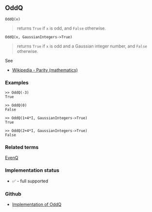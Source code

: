 ## OddQ

```
OddQ(x)
```

> returns `True` if `x` is odd, and `False` otherwise.

```
OddQ(x, GaussianIntegers->True)
```

> returns `True` if `x` is odd and a Gaussian integer number, and `False` otherwise.

See
* [Wikipedia - Parity (mathematics)](https://en.wikipedia.org/wiki/Parity_(mathematics))

### Examples

```
>> OddQ(-3)
True

>> OddQ(0)
False

>> OddQ(1+4*I, GaussianIntegers->True)
True

>> OddQ(2+4*I, GaussianIntegers->True)
False
```



### Related terms 
[EvenQ](EvenQ.md)






### Implementation status

* &#x2705; - full supported

### Github

* [Implementation of OddQ](https://github.com/axkr/symja_android_library/blob/master/symja_android_library/matheclipse-core/src/main/java/org/matheclipse/core/builtin/PredicateQ.java#L950) 
